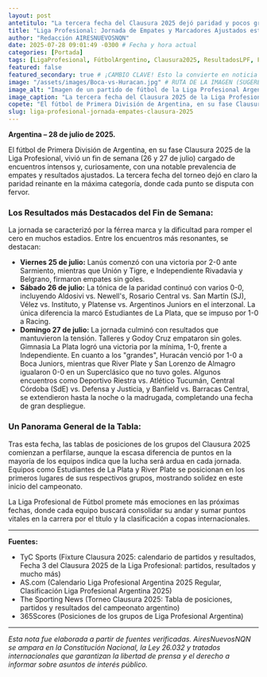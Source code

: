 ```yaml
---
layout: post
antetitulo: "La tercera fecha del Clausura 2025 dejó paridad y pocos gritos."
title: "Liga Profesional: Jornada de Empates y Marcadores Ajustados este Fin de Semana."
author: "Redacción AIRESNUEVOSNQN"
date: 2025-07-28 09:01:49 -0300 # Fecha y hora actual
categories: [Portada]
tags: [LigaProfesional, FútbolArgentino, Clausura2025, ResultadosLPF, FútbolNacional, RiverPlate, BocaJuniors, Deportes, Argentina, Fecha3]
featured: false
featured_secondary: true # ¡CAMBIO CLAVE! Esto la convierte en noticia secundaria de portada
image: "/assets/images/Boca-vs-Huracan.jpg" # RUTA DE LA IMAGEN (SUGERENCIA: 400px x 300px, proporción 4:3 para portada secundaria)
image_alt: "Imagen de un partido de fútbol de la Liga Profesional Argentina, con jugadores en acción."
image_caption: "La tercera fecha del Clausura 2025 de la Liga Profesional estuvo marcada por la paridad y los resultados ajustados."
copete: "El fútbol de Primera División de Argentina, en su fase Clausura 2025 de la Liga Profesional, vivió un fin de semana (26 y 27 de julio) cargado de encuentros intensos y, curiosamente, con una notable prevalencia de empates y resultados ajustados."
slug: liga-profesional-jornada-empates-clausura-2025
---
```


**Argentina – 28 de julio de 2025.**

El fútbol de Primera División de Argentina, en su fase Clausura 2025 de la Liga Profesional, vivió un fin de semana (26 y 27 de julio) cargado de encuentros intensos y, curiosamente, con una notable prevalencia de empates y resultados ajustados. La tercera fecha del torneo dejó en claro la paridad reinante en la máxima categoría, donde cada punto se disputa con fervor.

### Los Resultados más Destacados del Fin de Semana:

La jornada se caracterizó por la férrea marca y la dificultad para romper el cero en muchos estadios. Entre los encuentros más resonantes, se destacan:

* **Viernes 25 de julio:** Lanús comenzó con una victoria por 2-0 ante Sarmiento, mientras que Unión y Tigre, e Independiente Rivadavia y Belgrano, firmaron empates sin goles.
* **Sábado 26 de julio:** La tónica de la paridad continuó con varios 0-0, incluyendo Aldosivi vs. Newell's, Rosario Central vs. San Martín (SJ), Vélez vs. Instituto, y Platense vs. Argentinos Juniors en el interzonal. La única diferencia la marcó Estudiantes de La Plata, que se impuso por 1-0 a Racing.
* **Domingo 27 de julio:** La jornada culminó con resultados que mantuvieron la tensión. Talleres y Godoy Cruz empataron sin goles. Gimnasia La Plata logró una victoria por la mínima, 1-0, frente a Independiente. En cuanto a los "grandes", Huracán venció por 1-0 a Boca Juniors, mientras que River Plate y San Lorenzo de Almagro igualaron 0-0 en un Superclásico que no tuvo goles. Algunos encuentros como Deportivo Riestra vs. Atlético Tucumán, Central Córdoba (SdE) vs. Defensa y Justicia, y Banfield vs. Barracas Central, se extendieron hasta la noche o la madrugada, completando una fecha de gran despliegue.

### Un Panorama General de la Tabla:

Tras esta fecha, las tablas de posiciones de los grupos del Clausura 2025 comienzan a perfilarse, aunque la escasa diferencia de puntos en la mayoría de los equipos indica que la lucha será ardua en cada jornada. Equipos como Estudiantes de La Plata y River Plate se posicionan en los primeros lugares de sus respectivos grupos, mostrando solidez en este inicio del campeonato.

La Liga Profesional de Fútbol promete más emociones en las próximas fechas, donde cada equipo buscará consolidar su andar y sumar puntos vitales en la carrera por el título y la clasificación a copas internacionales.

---
**Fuentes:**

* TyC Sports (Fixture Clausura 2025: calendario de partidos y resultados, Fecha 3 del Clausura 2025 de la Liga Profesional: partidos, resultados y mucho más)
* AS.com (Calendario Liga Profesional Argentina 2025 Regular, Clasificación Liga Profesional Argentina 2025)
* The Sporting News (Torneo Clausura 2025: Tabla de posiciones, partidos y resultados del campeonato argentino)
* 365Scores (Posiciones de los grupos de Liga Profesional Argentina)

---
*Esta nota fue elaborada a partir de fuentes verificadas. AiresNuevosNQN se ampara en la Constitución Nacional, la Ley 26.032 y tratados internacionales que garantizan la libertad de prensa y el derecho a informar sobre asuntos de interés público.*